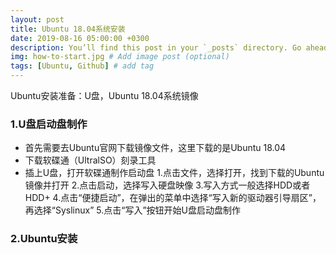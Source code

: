 ```yaml
---
layout: post
title: Ubuntu 18.04系统安装
date: 2019-08-16 05:00:00 +0300
description: You’ll find this post in your `_posts` directory. Go ahead and edit it and re-build the site to see your changes. # Add post description (optional)
img: how-to-start.jpg # Add image post (optional)
tags: [Ubuntu, Github] # add tag
---
```

Ubuntu安装准备：U盘，Ubuntu 18.04系统镜像

### 1.U盘启动盘制作

* 首先需要去Ubuntu官网下载镜像文件，这里下载的是Ubuntu 18.04
* 下载软碟通（UltralSO）刻录工具
* 插上U盘，打开软碟通制作启动盘
    1.点击文件，选择打开，找到下载的Ubuntu镜像并打开
    2.点击启动，选择写入硬盘映像
    3.写入方式一般选择HDD或者HDD+
    4.点击“便捷启动”，在弹出的菜单中选择“写入新的驱动器引导扇区”，再选择“Syslinux”
    5.点击“写入”按钮开始U盘启动盘制作

### 2.Ubuntu安装
